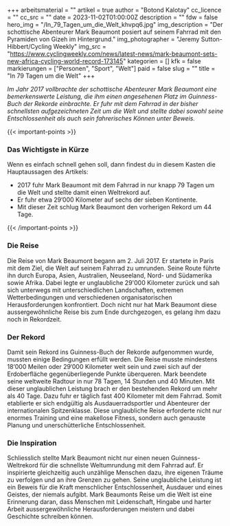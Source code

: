 +++
arbeitsmaterial = ""
artikel = true
author = "Botond Kalotay"
cc_licence = ""
cc_src = ""
date = 2023-11-02T01:00:00Z
description = ""
fdw = false
hero_img = "/In_79_Tagen_um_die_Welt_khvpq6.jpg"
img_description = "Der schottische Abenteurer Mark Beaumont posiert auf seinem Fahrrad mit den Pyramiden von Gizeh im Hintergrund."
img_photographer = "Jeremy Sutton-Hibbert/Cycling Weekly"
img_src = "https://www.cyclingweekly.com/news/latest-news/mark-beaumont-sets-new-africa-cycling-world-record-173145"
kategorien = []
kfk = false
markierungen = ["Personen", "Sport", "Welt"]
paid = false
slug = ""
title = "In 79 Tagen um die Welt"
+++

_Im Jahr 2017 vollbrachte der schottische Abenteurer Mark Beaumont eine bemerkenswerte Leistung, die ihm einen angesehenen Platz im Guinness-Buch der Rekorde einbrachte. Er fuhr mit dem Fahrrad in der bisher schnellsten aufgezeichneten Zeit um die Welt und stellte dabei sowohl seine Entschlossenheit als auch sein fahrerisches Können unter Beweis._

{{< important-points >}} <h3>Das Wichtigste in Kürze</h3>

<p>Wenn es einfach schnell gehen soll, dann findest du in diesem Kasten die Hauptaussagen des Artikels:</p>

<ul>

<li>2017 fuhr Mark Beaumont mit dem Fahrrad in nur knapp 79 Tagen um die Welt und stellte damit einen Weltrekord auf.</li>

<li>Er fuhr etwa 29‘000 Kilometer auf sechs der sieben Kontinente.</li>

<li>Mit dieser Zeit schlug Mark Beaumont den vorherigen Rekord um 44 Tage.</li>

</ul> {{< /important-points >}}

### Die Reise

Die Reise von Mark Beaumont begann am 2. Juli 2017. Er startete in Paris mit dem Ziel, die Welt auf seinem Fahrrad zu umrunden. Seine Route führte ihn durch Europa, Asien, Australien, Neuseeland, Nord- und Südamerika sowie Afrika. Dabei legte er unglaubliche 29'000 Kilometer zurück und sah sich unterwegs mit unterschiedlichen Landschaften, extremen Wetterbedingungen und verschiedenen organisatorischen Herausforderungen konfrontiert. Doch nicht nur hat Mark Beaumont diese aussergewöhnliche Reise bis zum Ende durchgezogen, es gelang ihm dazu noch in Rekordzeit.

### Der Rekord

Damit sein Rekord ins Guinness-Buch der Rekorde aufgenommen wurde, mussten einige Bedingungen erfüllt werden. Die Reise musste mindestens 18‘000 Meilen oder 29‘000 Kilometer weit sein und zwei sich auf der Erdoberfläche gegenüberliegende Punkte überqueren. Mark beendete seine weltweite Radtour in nur 78 Tagen, 14 Stunden und 40 Minuten. Mit dieser unglaublichen Leistung brach er den bestehenden Rekord um mehr als 40 Tage. Dazu fuhr er täglich fast 400 Kilometer mit dem Fahrrad. Somit etablierte er sich endgültig als Ausdauerradsportler und Abenteurer der internationalen Spitzenklasse. Diese unglaubliche Reise erforderte nicht nur enormes Training und eine makellose Fitness, sondern auch genauste Planung und unerschütterliche Entschlossenheit.

### Die Inspiration

Schliesslich stellte Mark Beaumont nicht nur einen neuen Guinness-Weltrekord für die schnellste Weltumrundung mit dem Fahrrad auf. Er inspirierte gleichzeitig auch unzählige Menschen dazu, ihre eigenen Träume zu verfolgen und an ihre Grenzen zu gehen. Seine unglaubliche Leistung ist ein Beweis für die Kraft menschlicher Entschlossenheit, Ausdauer und eines Geistes, der niemals aufgibt. Mark Beaumonts Reise um die Welt ist eine Erinnerung daran, dass Menschen mit Leidenschaft, Hingabe und harter Arbeit aussergewöhnliche Herausforderungen meistern und dabei Geschichte schreiben können.
